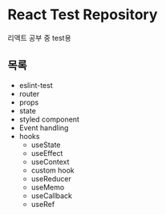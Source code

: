 # React Test Repository
리액트 공부 중 test용

## 목록
* eslint-test
* router
* props
* state
* styled component
* Event handling
* hooks
    * useState
    * useEffect
    * useContext
    * custom hook
    * useReducer
    * useMemo
    * useCallback
    * useRef